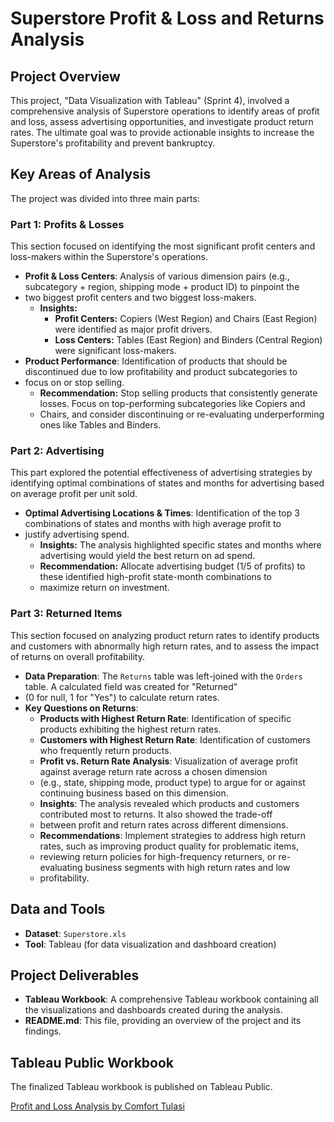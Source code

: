 # Superstore Profit & Loss and Returns Analysis

## Project Overview

This project, "Data Visualization with Tableau" (Sprint 4), involved a comprehensive analysis of Superstore operations to identify areas 
of profit and loss, assess advertising opportunities, and investigate product return rates. The ultimate goal was to provide actionable 
insights to increase the Superstore's profitability and prevent bankruptcy.

## Key Areas of Analysis

The project was divided into three main parts:

### Part 1: Profits & Losses

This section focused on identifying the most significant profit centers and loss-makers within the Superstore's operations.

* **Profit & Loss Centers**: Analysis of various dimension pairs (e.g., subcategory + region, shipping mode + product ID) to pinpoint the
* two biggest profit centers and two biggest loss-makers.
    * **Insights:**
        * **Profit Centers:** Copiers (West Region) and Chairs (East Region) were identified as major profit drivers.
        * **Loss Centers:** Tables (East Region) and Binders (Central Region) were significant loss-makers.
* **Product Performance**: Identification of products that should be discontinued due to low profitability and product subcategories to
*  focus on or stop selling.
    * **Recommendation:** Stop selling products that consistently generate losses. Focus on top-performing subcategories like Copiers and
    *  Chairs, and consider discontinuing or re-evaluating underperforming ones like Tables and Binders.

### Part 2: Advertising

This part explored the potential effectiveness of advertising strategies by identifying optimal combinations of states and months for 
advertising based on average profit per unit sold.

* **Optimal Advertising Locations & Times**: Identification of the top 3 combinations of states and months with high average profit to
*  justify advertising spend.
    * **Insights:** The analysis highlighted specific states and months where advertising would yield the best return on ad spend.
    * **Recommendation:** Allocate advertising budget (1/5 of profits) to these identified high-profit state-month combinations to
    *  maximize return on investment.

### Part 3: Returned Items

This section focused on analyzing product return rates to identify products and customers with abnormally high return rates, and to 
assess the impact of returns on overall profitability.

* **Data Preparation**: The `Returns` table was left-joined with the `Orders` table. A calculated field was created for "Returned"
* (0 for null, 1 for "Yes") to calculate return rates.
* **Key Questions on Returns**:
    * **Products with Highest Return Rate**: Identification of specific products exhibiting the highest return rates.
    * **Customers with Highest Return Rate**: Identification of customers who frequently return products.
    * **Profit vs. Return Rate Analysis**: Visualization of average profit against average return rate across a chosen dimension
    * (e.g., state, shipping mode, product type) to argue for or against continuing business based on this dimension.
    * **Insights**: The analysis revealed which products and customers contributed most to returns. It also showed the trade-off
    *  between profit and return rates across different dimensions.
    * **Recommendations**: Implement strategies to address high return rates, such as improving product quality for problematic items,
    *  reviewing return policies for high-frequency returners, or re-evaluating business segments with high return rates and low
    *   profitability.

## Data and Tools

* **Dataset**: `Superstore.xls`
* **Tool**: Tableau (for data visualization and dashboard creation)

## Project Deliverables

* **Tableau Workbook**: A comprehensive Tableau workbook containing all the visualizations and dashboards created during the analysis.
* **README.md**: This file, providing an overview of the project and its findings.

## Tableau Public Workbook

The finalized Tableau workbook is published on Tableau Public.

[Profit and Loss Analysis by Comfort Tulasi](https://public.tableau.com/views/ProfitandLossAnalysisbyComfortTulasi/ProfitandLossAnalysis?:language=en-US&:display_count=n&:origin=viz_share_link)
